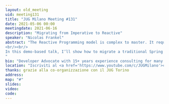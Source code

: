 ```yaml
---
layout: old_meeting
uid: meeting131
title: "JUG Milano Meeting #131"
date: 2021-05-06 00:00
meetingdate: 2021-06-16
description: "Migrating from Imperative to Reactive"
speaker: "Nicolas Frankel"
abstract: "The Reactive Programming model is complex to master. It requires a lot of experience to feel comfortable with its API. However, there’s no denying that it fits the cloud ecosystem perfectly. Since on-premises infrastructure is oversized, running a program that executes a couple of additional CPU cycles won’t change anything. On the other hand, you will pay for them if you host the same program on third-party infrastructure. Depending on the number of those cycles, and the number of nodes the program runs on, it can make a huge difference in your monthly bill.
<br/><br/>
In this demo-based talk, I’ll show how to migrate a traditional Spring Boot application that uses WebMVC, Spring Data JPA, and Spring Cache to its Reactive equivalent in a step-by-step process.
"
bio: "Developer Advocate with 15+ years experience consulting for many different customers, in a wide range of contexts (such as telecoms, banking, insurances, large retail and public sector). Usually working on Java/Java EE and Spring technologies, but with focused interests like Rich Internet Applications, Testing, CI/CD and DevOps. Currently working for Hazelcast. Also double as a trainer and triples as a book author."
location: "Iscriviti al <a href='https://www.youtube.com/c/JUGMilano'>canale YouTube di JUG Milano</a> e <a href='https://www.youtube.com/c/JUGTorino'>JUG Torino</a> e <b>clicca la campanella</b> su YouTube: riceverai notifica direttamente da YouTube quando saremo live!"
thanks: grazie alla co-organizzazione con il JUG Torino 
address: 
map: "#"
slides: 
video: 
code:  
---
```

